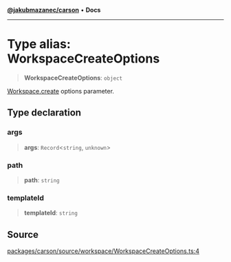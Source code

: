 [**@jakubmazanec/carson**](../README.md) • **Docs**

---

# Type alias: WorkspaceCreateOptions

> **WorkspaceCreateOptions**: `object`

[Workspace.create](../classes/Workspace.md#create) options parameter.

## Type declaration

### args

> **args**: `Record`\<`string`, `unknown`\>

### path

> **path**: `string`

### templateId

> **templateId**: `string`

## Source

[packages/carson/source/workspace/WorkspaceCreateOptions.ts:4](https://github.com/jakubmazanec/js-tools/blob/45932621a19c677851f8bf60e4a28d217617972b/packages/carson/source/workspace/WorkspaceCreateOptions.ts#L4)
